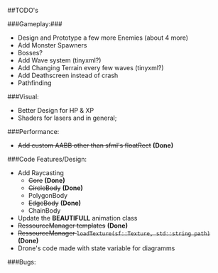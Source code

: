 ##TODO's

###Gameplay:###

* Design and Prototype a few more Enemies (about 4 more)
* Add Monster Spawners
* Bosses?
* Add Wave system (tinyxml?)
* Add Changing Terrain every few waves (tinyxml?)
* Add Deathscreen instead of crash
* Pathfinding

###Visual:

* Better Design for HP & XP
* Shaders for lasers and in general;

###Performance:

* ~~Add custom AABB other than sfml's floatRect~~ __(Done)__

###Code Features/Design:

* Add Raycasting
  * ~~Core~~ __(Done)__
  * ~~CircleBody~~ __(Done)__
  * PolygonBody
  * ~~EdgeBody~~ __(Done)__
  * ChainBody
* Update the __BEAUTIFULL__ animation class
* ~~RessourceManager templates~~ __(Done)__
* ~~RessourceManager `loadTexture(sf::Texture, std::string path)`~~ __(Done)__
* Drone's code made with state variable for diagramms

###Bugs:
